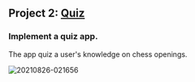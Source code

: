 ## Project 2: [Quiz](https://github.com/roger-vanwyk/Quiz)
### Implement a quiz app.
The app quiz a user's knowledge on chess openings.

<img src="https://i.ibb.co/bX49Jyk/20210826-021656.gif" alt="20210826-021656" border="0">
